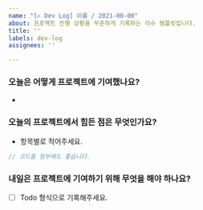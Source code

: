 ```yaml
---
name: "[✍️ Dev Log] 이름 / 2021-00-00"
about: 프로젝트 진행 상황을 꾸준하게 기록하는 이슈 템플릿입니다.
title: ''
labels: dev-log
assignees: ''

---
```


### 오늘은 어떻게 프로젝트에 기여했나요?

- 

### 오늘의 프로젝트에서 힘든 점은 무엇인가요?

- 항목별로 적어주세요.

```js
// 코드를 첨부해도 좋습니다.
```

### 내일은 프로젝트에 기여하기 위해 무엇을 해야 하나요?

- [ ] Todo 형식으로 기록해주세요.
